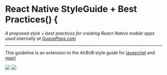 # React Native StyleGuide + Best Practices() {
*A proposed style + best practices for creating React-Native mobile apps used internally at [GuavaPass.com](https://guavapass.com)*

---
This guideline is an extension to the AirBnB style guide for [javascript](https://github.com/airbnb/javascript) and [react](https://github.com/airbnb/javascript/tree/master/react)

![](http://www.blissout.com.sg/wp-content/uploads/2015/10/guava-pass-big-logo.gif) ![](https://goodbits-production.s3.amazonaws.com/uploads/link/thumbnail/2391724/logo_og.png)
